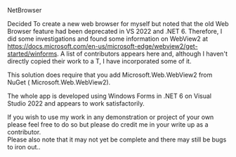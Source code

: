 NetBrowser

Decided To create a new web browser for myself but noted that the old Web Browser feature had been deprecated in VS 2022 and .NET 6.
Therefore, I did some investigations and found some information on WebView2 at https://docs.microsoft.com/en-us/microsoft-edge/webview2/get-started/winforms.
A list of contributors appears here and, although I haven't directly copied their work to a T, I have incorporated some of it. 

This solution does require that you add Microsoft.Web.WebView2 from NuGet (<TOOLS> <Manage NuGet> Microsoft.Web.WebView2).

The whole app is developed using Windows Forms in .NET 6 on Visual Studio 2022 and appears to work satisfactorily. 

If you wish to use my work in any demonstration or project of your own please feel free to do so but please do credit me in your write up as a contributor.  
Please also note that it may not yet be complete and there may still be bugs to iron out..